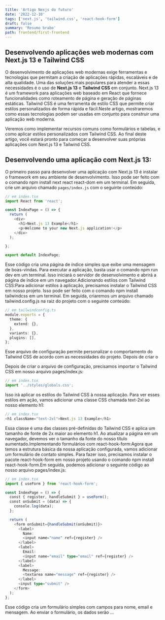 ```yaml
---
title: 'Artigo Nexjs do futuro'
date: '2022-12-10'
tags: ['next.js', 'tailwind.css', 'react-hook-form']
draft: false
summary: 'Resumo brabo'
path: frontend/first-frontend
---
```

## Desenvolvendo aplicações web modernas com Next.js 13 e Tailwind CSS


O desenvolvimento de aplicações web modernas exige ferramentas e tecnologias que permitam a criação de aplicações rápidas, escaláveis e de alta qualidade. Uma das soluções mais populares para atender a essas necessidades é o uso de **Next.js 13** e **Tailwind CSS** em conjunto. Next.js 13 é um framework para aplicações web baseado em React que fornece funcionalidades como roteamento de página e geração de páginas estáticas. Tailwind CSS é uma ferramenta de estilo CSS que permite criar estilos personalizados de forma rápida e fácil.Neste artigo, mostraremos como essas tecnologias podem ser usadas em conjunto para construir uma aplicação web moderna.

Veremos como implementar recursos comuns como formulários e tabelas, e como aplicar estilos personalizados com Tailwind CSS. Ao final deste artigo, você estará pronto para começar a desenvolver suas próprias aplicações com Next.js 13 e Tailwind CSS.

## Desenvolvendo uma aplicação com Next.js 13:


O primeiro passo para desenvolver uma aplicação com Next.js 13 é instalar o framework em seu ambiente de desenvolvimento. Isso pode ser feito com o comando npm install next react react-dom em um terminal. Em seguida, crie um arquivo chamado `pages/index.js` com o seguinte conteúdo:
```ts
// em index.tsx
import React from 'react';

const IndexPage = () => {
  return (
    <div>
      <h1>Next.js 13 Example</h1>
      <p>Welcome to your new Next.js application!</p>
    </div>
  );

};

export default IndexPage;
```

Esse código cria uma página de índice simples que exibe uma mensagem de boas-vindas. Para executar a aplicação, basta usar o comando npm run dev em um terminal. Isso iniciará o servidor de desenvolvimento e abrirá a página de índice em um navegador.Adicionando estilos com Tailwind CSS:Para adicionar estilos à aplicação, precisamos instalar o Tailwind CSS em nosso projeto. Isso pode ser feito com o comando npm install tailwindcss em um terminal. Em seguida, criaremos um arquivo chamado tailwind.config.js na raiz do projeto com o seguinte conteúdo:

```ts
// em tailwindconfig.ts
module.exports = {
  theme: {
    extend: {},
  },
  variants: {},
  plugins: [],
};

```

Esse arquivo de configuração permite personalizar o comportamento do Tailwind CSS de acordo com as necessidades do projeto. Depois de criar o

Depois de criar o arquivo de configuração, precisamos importar o Tailwind CSS em nosso arquivo pages/index.js:
```ts
// em index.tsx
import '../styles/globals.css';
```

Isso irá aplicar os estilos do Tailwind CSS à nossa aplicação. Para ver esses estilos em ação, vamos adicionar uma classe CSS chamada text-2xl ao nosso elemento h1:

```ts
// em index.tsx
<h1 className="text-2xl">Next.js 13 Example</h1>
```

Essa classe é uma das classes pré-definidas do Tailwind CSS e aplica um tamanho de fonte de 2x maior ao elemento h1. Ao atualizar a página em um navegador, devemos ver o tamanho da fonte do nosso título aumentado.Implementando formulários com react-hook-form:Agora que temos a estrutura básica da nossa aplicação configurada, vamos adicionar um formulário de contato simples. Para fazer isso, precisamos instalar o pacote react-hook-form em nosso projeto usando o comando npm install react-hook-form.Em seguida, podemos adicionar o seguinte código ao nosso arquivo pages/index.js:
```ts
// em index.tsx
import { useForm } from 'react-hook-form';

const IndexPage = () => {
  const { register, handleSubmit } = useForm();  
  const onSubmit = (data) => {
    console.log(data);
  };  

  return (
    <form onSubmit={handleSubmit(onSubmit)}>
      <label>
        Name:
        <input name="name" ref={register} />
      </label>
      <label>
        Email:
        <input name="email" type="email" ref={register} />
      </label>
      <label>
        Message:
        <textarea name="message" ref={register} />
      </label>
      <input type="submit" />
    </form>
  );
};

```

Esse código cria um formulário simples com campos para nome, email e mensagem. Ao enviar o formulário, os dados serão ...